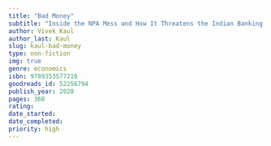```yaml
---
title: "Bad Money"
subtitle: "Inside the NPA Mess and How It Threatens the Indian Banking System"
author: Vivek Kaul
author_last: Kaul
slug: kaul-bad-money
type: non-fiction
img: true
genre: economics
isbn: 9789353577216
goodreads_id: 52256794
publish_year: 2020
pages: 360
rating: 
date_started:
date_completed:
priority: high
---
```

